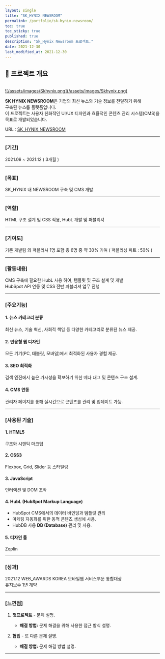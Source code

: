```yaml
---
layout: single
title: "SK_HYNIX NEWSROOM"
permalink: /portfolio/sk-hynix-newsroom/
toc: true
toc_sticky: true
published: true
description: "Sk_Hynix Newsroom 프로젝트."
date: 2021-12-30
last_modified_at: 2021-12-30
---
```


## 📄 프로젝트 개요
<br/>
<a class="batimmage" href="/assets/images/Skhynix.png">
![/assets/images/Skhynix.png](/assets/images/Skhynix.png)
</a>

**SK HYNIX NEWSROOM**은 기업의 최신 뉴스와 기술 정보를 전달하기 위해<br/> 
구축된 뉴스룸 플랫폼입니다. <br/>
이 프로젝트는 사용자 친화적인 UI/UX 디자인과
효율적인 콘텐츠 관리 시스템(CMS)을 목표로 개발되었습니다.

URL : <a href="https://news.skhynix.co.kr/" target="_blank">SK_HYNIX NEWSROOM</a>

---

### [기간] <br/>
2021.09 ~ 2021.12 ( 3개월 )

---

### [목표] <br/>
SK_HYNIX 내 NEWSROOM 구축 및 CMS 개발

---

### [역할] <br/>
HTML 구조 설계 및 CSS 적용, HubL 개발 및 퍼블리셔

---

### [기여도] <br/>
기존 개발팀 외 퍼블리셔 1명 포함 총 6명 중 약 30% 기여 ( 퍼블리싱 파트 : 50% )

---

### [활동내용] <br/>
CMS 구축에 필요한 HubL 사용 하여, 템플릿 및 구조 설계 및 개발 <br/> 
HubSpot API 연동 및 CSS 전반 퍼블리셔 업무 진행

---

### [주요기능]

#### 1. **뉴스 카테고리 분류**  

최신 뉴스, 기술 혁신, 사회적 책임 등 다양한 카테고리로 분류된 뉴스 제공.

#### 2. **반응형 웹 디자인**  

모든 기기(PC, 태블릿, 모바일)에서 최적화된 사용자 경험 제공.

#### 3. **SEO 최적화**  

검색 엔진에서 높은 가시성을 확보하기 위한 메타 태그 및 콘텐츠 구조 설계.

#### 4. **CMS 연동** 

관리자 페이지를 통해 실시간으로 콘텐츠를 관리 및 업데이트 가능.

---

### [사용된 기술] 

#### 1. **HTML5**

구조와 시맨틱 마크업

#### 2. **CSS3**

Flexbox, Grid, Slider 등 스타일링

#### 3. **JavaScript**

인터랙션 및 DOM 조작

#### 4. **HubL** (HubSpot Markup Language)
- HubSpot CMS에서의 데이터 바인딩과 템플릿 관리 <br>
- 마케팅 자동화를 위한 동적 콘텐츠 생성에 사용. <br>
- HubDB 사용 **DB (Database)** 관리 및 사용.

#### 5. **디자인 툴**
Zeplin

---

### [성과] <br/>
2021.12 WEB_AWARDS KOREA 모바일웹 서비스부문 통합대상 <br>
유지보수 1년 계약 

---

### [느낀점] 
1. **첫프로젝트** - 문제 설명.
   - **해결 방법:** 문제 해결을 위해 사용한 접근 방식 설명.

2. **협업** - 또 다른 문제 설명.
   - **해결 방법:** 문제 해결 방법 설명.

---